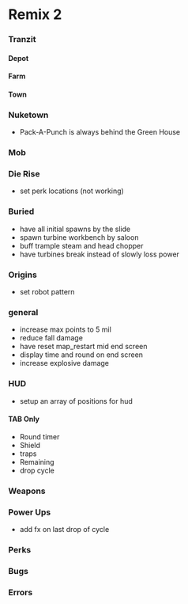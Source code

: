 # Remix 2

### Tranzit

#### Depot

#### Farm

#### Town

### Nuketown

- Pack-A-Punch is always behind the Green House

### Mob

### Die Rise

- set perk locations (not working)

### Buried

- have all initial spawns by the slide
- spawn turbine workbench by saloon
- buff trample steam and head chopper
- have turbines break instead of slowly loss power

### Origins

- set robot pattern

### general

- increase max points to 5 mil
- reduce fall damage
- have reset map_restart mid end screen
- display time and round on end screen
- increase explosive damage

### HUD

- setup an array of positions for hud

#### TAB Only

- Round timer
- Shield
- traps
- Remaining
- drop cycle

### Weapons

### Power Ups

- add fx on last drop of cycle

### Perks

### Bugs

### Errors
